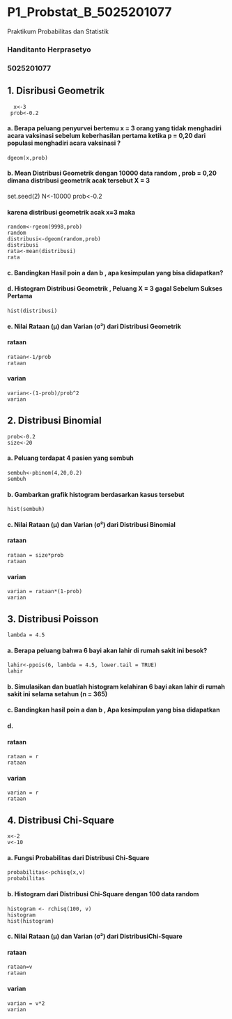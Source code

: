 # P1_Probstat_B_5025201077
Praktikum Probabilitas dan Statistik

### Handitanto Herprasetyo
### 5025201077

 ## 1. Disribusi Geometrik
 ```
   x<-3
  prob<-0.2
  ```
 #### a. Berapa peluang penyurvei bertemu x = 3 orang yang tidak menghadiri acara vaksinasi sebelum keberhasilan pertama ketika p = 0,20 dari populasi menghadiri acara vaksinasi ?
  ```
  dgeom(x,prob)
  ```
  #### b. Mean Distribusi Geometrik dengan 10000 data random , prob = 0,20 dimana distribusi geometrik acak tersebut X = 3
 
  set.seed(2)
  N<-10000
  prob<-0.2
  

  #### karena distribusi geometrik acak x=3 maka
  ```
  random<-rgeom(9998,prob)
  random
  distribusi<-dgeom(random,prob)
  distribusi
  rata<-mean(distribusi)
  rata
  ```
  #### c. Bandingkan Hasil poin a dan b , apa kesimpulan yang bisa didapatkan?

  #### d. Histogram Distribusi Geometrik , Peluang X = 3 gagal Sebelum Sukses Pertama
  ```
  hist(distribusi)
  ```
  
  #### e. Nilai Rataan (μ) dan Varian (σ²) dari Distribusi Geometrik
  
  #### rataan
  ```
  rataan<-1/prob
  rataan
  ```

  #### varian
  ```
  varian<-(1-prob)/prob^2
  varian
  ```
  
  ## 2. Distribusi Binomial
  ```
  prob<-0.2
  size<-20
  ```
  #### a. Peluang terdapat 4 pasien yang sembuh
  ```
  sembuh<-pbinom(4,20,0.2)
  sembuh
  ```
  #### b. Gambarkan grafik histogram berdasarkan kasus tersebut
  ```
  hist(sembuh)
  ```
  #### c. Nilai Rataan (μ) dan Varian (σ²) dari Distribusi Binomial
  #### rataan
  ```
  rataan = size*prob
  rataan
  ```
  #### varian
  ```
  varian = rataan*(1-prob)
  varian
  ``` 
  
  ## 3. Distribusi Poisson
  ```
  lambda = 4.5
  ```
  #### a. Berapa peluang bahwa 6 bayi akan lahir di rumah sakit ini besok?
  ```
  lahir<-ppois(6, lambda = 4.5, lower.tail = TRUE)
  lahir
  ```
  #### b. Simulasikan dan buatlah histogram kelahiran 6 bayi akan lahir di rumah sakit ini selama setahun (n = 365)
  
  #### c. Bandingkan hasil poin a dan b , Apa kesimpulan yang bisa didapatkan
  
  #### d. 
  #### rataan
  ```
  rataan = r
  rataan
  ```
  #### varian
  ```
  varian = r
  rataan
  ```
  
  ## 4. Distribusi Chi-Square
  ```
  x<-2
  v<-10
  ```
  #### a. Fungsi Probabilitas dari Distribusi Chi-Square
  ```
  probabilitas<-pchisq(x,v)
  probabilitas
  ```
  #### b. Histogram dari Distribusi Chi-Square dengan 100 data random
  ```
  histogram <- rchisq(100, v)
  histogram
  hist(histogram)
  ```
  #### c. Nilai Rataan (μ) dan Varian (σ²) dari DistribusiChi-Square
  #### rataan
  ```
  rataan=v
  rataan
  ```
  #### varian
  ```
  varian = v*2
  varian
  ```

